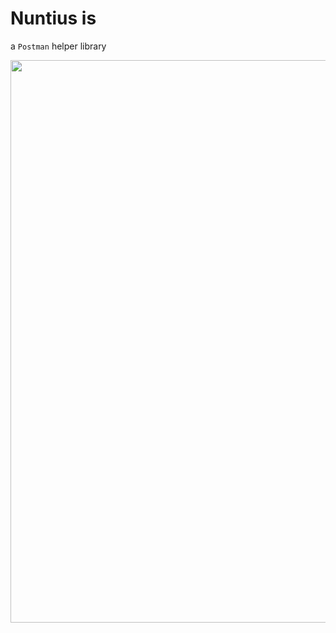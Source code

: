# Nuntius is

a `Postman` helper library


<img src="https://github.com/gateway-fm/scriptorium/blob/main/nuntius.jpeg" data-canonical-src="https://gyazo.com/eb5c5741b6a9a16c692170a41a49c858.png" width="600" height="900" />
